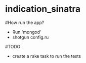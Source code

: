 # indication_sinatra

#How run the app?
- Run 'mongod'
- shotgun config.ru

#TODO
- create a rake task to run the tests

